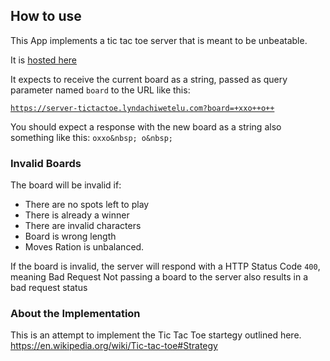 ## How to use 
This App implements a tic tac toe server that is meant to be unbeatable.

It is [hosted here](https://server-tictactoe.lyndachiwetelu.com/) 

It expects to receive the current board as a string, passed as query parameter named `board` to the URL like this:

[`https://server-tictactoe.lyndachiwetelu.com?board=+xxo++o++`](https://server-tictactoe.lyndachiwetelu.com?board=+xxo++o++)

You should expect a response with the new board as a string also something like this:
`oxxo&nbsp; o&nbsp; `

### Invalid Boards

The board will be invalid if:
- There are no spots left to play
- There is already a winner
- There are invalid characters
- Board is wrong length
- Moves Ration is unbalanced.

If the board is invalid, the server will respond with a HTTP Status Code `400`, meaning Bad Request
Not passing a board to the server also results in a bad request status

### About the Implementation

This is an attempt to implement the Tic Tac Toe startegy outlined here.
https://en.wikipedia.org/wiki/Tic-tac-toe#Strategy


